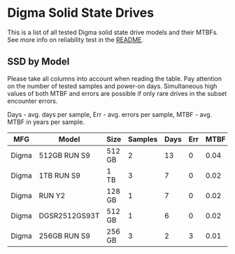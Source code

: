 Digma Solid State Drives
========================

This is a list of all tested Digma solid state drive models and their MTBFs. See
more info on reliability test in the [README](https://github.com/linuxhw/SMART).

SSD by Model
------------

Please take all columns into account when reading the table. Pay attention on the
number of tested samples and power-on days. Simultaneous high values of both MTBF
and errors are possible if only rare drives in the subset encounter errors.

Days - avg. days per sample,
Err  - avg. errors per sample,
MTBF - avg. MTBF in years per sample.

| MFG       | Model              | Size   | Samples | Days  | Err   | MTBF |
|-----------|--------------------|--------|---------|-------|-------|------|
| Digma     | 512GB RUN S9       | 512 GB | 2       | 13    | 0     | 0.04   |
| Digma     | 1TB RUN S9         | 1 TB   | 3       | 7     | 0     | 0.02   |
| Digma     | RUN Y2             | 128 GB | 1       | 7     | 0     | 0.02   |
| Digma     | DGSR2512GS93T      | 512 GB | 1       | 6     | 0     | 0.02   |
| Digma     | 256GB RUN S9       | 256 GB | 3       | 2     | 3     | 0.01   |
